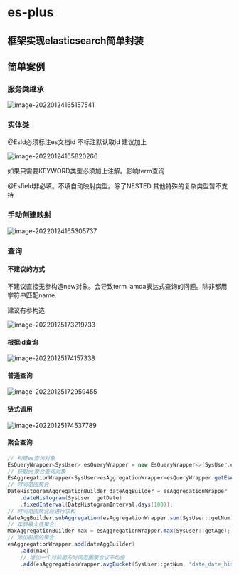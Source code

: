 # es-plus

##  框架实现elasticsearch简单封装

## 简单案例

### 服务类继承

![image-20220124165157541](C:\Users\Administrator\AppData\Roaming\Typora\typora-user-images\image-20220124165157541.png)

### 实体类

@EsId必须标注es文档id  不标注默认取id 建议加上

![image-20220124165820266](C:\Users\Administrator\AppData\Roaming\Typora\typora-user-images\image-20220124165820266.png)

如果只需要KEYWORD类型必须加上注解。影响term查询

@Esfield非必填。不填自动映射类型。除了NESTED  其他特殊的复杂类型暂不支持

### 手动创建映射

![image-20220124165305737](C:\Users\Administrator\AppData\Roaming\Typora\typora-user-images\image-20220124165305737.png)

### 查询

#### 不建议的方式

不建议直接无参构造new对象。会导致term lamda表达式查询的问题。除非都用字符串匹配name.

建议有参构造

![image-20220125173219733](C:\Users\Administrator\AppData\Roaming\Typora\typora-user-images\image-20220125173219733.png)

#### 根据id查询

![image-20220125174157338](C:\Users\Administrator\AppData\Roaming\Typora\typora-user-images\image-20220125174157338.png)

#### 普通查询

![image-20220125172959455](C:\Users\Administrator\AppData\Roaming\Typora\typora-user-images\image-20220125172959455.png)

#### 链式调用

![image-20220125174537789](C:\Users\Administrator\AppData\Roaming\Typora\typora-user-images\image-20220125174537789.png)



#### 聚合查询

```java
// 构建es查询对象
EsQueryWrapper<SysUser> esQueryWrapper = new EsQueryWrapper<>(SysUser.class);
// 获取es聚合查询对象
EsAggregationWrapper<SysUser>esAggregationWrapper=esQueryWrapper.getEsAggregationWrapper();
// 时间范围聚合
DateHistogramAggregationBuilder dateAggBuilder = esAggregationWrapper
    .dateHistogram(SysUser::getDate)
	.fixedInterval(DateHistogramInterval.days(100));
// 时间范围聚合后进行求和
dateAggBuilder.subAggregation(esAggregationWrapper.sum(SysUser::getNum));
// 年龄最大值聚合
MaxAggregationBuilder max = esAggregationWrapper.max(SysUser::getAge);
// 添加前面的聚合
esAggregationWrapper.add(dateAggBuilder)
    .add(max)
    // 增加一个对前面的时间范围聚合求平均值
    .add(esAggregationWrapper.avgBucket(SysUser::getNum, "date_date_histogram>num_sum"));
```
